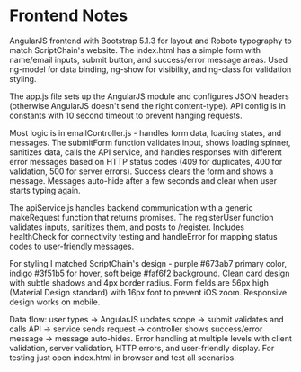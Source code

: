 # Frontend Notes

AngularJS frontend with Bootstrap 5.1.3 for layout and Roboto typography to match ScriptChain's website. The index.html has a simple form with name/email inputs, submit button, and success/error message areas. Used ng-model for data binding, ng-show for visibility, and ng-class for validation styling.

The app.js file sets up the AngularJS module and configures JSON headers (otherwise AngularJS doesn't send the right content-type). API config is in constants with 10 second timeout to prevent hanging requests.

Most logic is in emailController.js - handles form data, loading states, and messages. The submitForm function validates input, shows loading spinner, sanitizes data, calls the API service, and handles responses with different error messages based on HTTP status codes (409 for duplicates, 400 for validation, 500 for server errors). Success clears the form and shows a message. Messages auto-hide after a few seconds and clear when user starts typing again.

The apiService.js handles backend communication with a generic makeRequest function that returns promises. The registerUser function validates inputs, sanitizes them, and posts to /register. Includes healthCheck for connectivity testing and handleError for mapping status codes to user-friendly messages.

For styling I matched ScriptChain's design - purple #673ab7 primary color, indigo #3f51b5 for hover, soft beige #faf6f2 background. Clean card design with subtle shadows and 4px border radius. Form fields are 56px high (Material Design standard) with 16px font to prevent iOS zoom. Responsive design works on mobile.

Data flow: user types → AngularJS updates scope → submit validates and calls API → service sends request → controller shows success/error message → message auto-hides. Error handling at multiple levels with client validation, server validation, HTTP errors, and user-friendly display. For testing just open index.html in browser and test all scenarios.